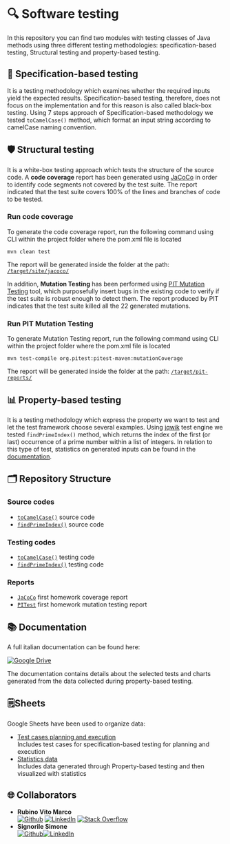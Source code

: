 # 🔍 Software testing
In this repository you can find two modules with testing classes of Java methods using three different testing methodologies: specification-based testing, Structural testing and property-based testing.

## 🔬 Specification-based testing
It is a testing methodology which examines whether the required inputs yield the expected results.
Specification-based testing, therefore, does not focus on the implementation and for this reason is also called black-box testing.
Using 7 steps approach of Specification-based methodology we tested `toCamelCase()` method, which format an input string according to camelCase naming convention.

## 🛡️ Structural testing
It is a white-box testing approach which tests the structure of the source code.
A **code coverage** report has been generated using [JaCoCo](https://www.eclemma.org/jacoco/) in order to identify code segments not covered by the test suite. The report indicated that the test suite covers 100% of the lines and branches of code to be tested.

### Run code coverage
To generate the code coverage report, run the following command using CLI within the project folder where the pom.xml file is located
```
mvn clean test
```
The report will be generated inside the folder at the path: [`/target/site/jacoco/`](target/site/jacoco/)

In addition, **Mutation Testing** has been performed using [PIT Mutation Testing](https://pitest.org/) tool, which purposefully insert bugs in the existing code to verify if the test suite is robust enough to detect them. The report produced by PIT indicates that the test suite killed all the 22 generated mutations.

### Run PIT Mutation Testing
To generate Mutation Testing report, run the following command using CLI within the project folder where the pom.xml file is located
```
mvn test-compile org.pitest:pitest-maven:mutationCoverage
```
The report will be generated inside the folder at the path: [`/target/pit-reports/`](target/pit-reports/)

## 📊 Property-based testing
It is a testing methodology which express the property we want to test and let the test framework choose several examples.
Using [jqwik](https://jqwik.net/) test engine we tested `findPrimeIndex()` method, which returns the index of the first (or last) occurrence of a prime number within a list of integers.
In relation to this type of test, statistics on generated inputs can be found in the [documentation](https://drive.google.com/file/d/1jiPd1M9VZr7YKUYfh1UiloI-DSH2-JkQ/view?usp=sharing).

## 🗂️ Repository Structure
### Source codes
* [`toCamelCase()`](src/main/java/homework1/CaseUtils.java) source code
* [`findPrimeIndex()`](src/main/java/homework2/PrimeIndex.java) source code
### Testing codes
* [`toCamelCase()`](src/test/java/homework1) testing code
* [`findPrimeIndex()`](src/test/java/homework2/PrimeIndexTest.java) testing code
### Reports
* [`JaCoCo`](target/site/jacoco/homework1/index.html) first homework coverage report
* [`PITest`](target/pit-reports/index.html) first homework mutation testing report

## 📚 Documentation
A full italian documentation can be found here: <br>

[![Google Drive](https://img.shields.io/badge/Google%20Drive-4285F4?style=for-the-badge&logo=googledrive&logoColor=white)](https://drive.google.com/file/d/18fLF54KV-DJmYSXrm7AEL91NvANbEqWO/view?usp=drivesdk) 

The documentation contains details about the selected tests and charts generated from the data collected during property-based testing.

## 🗒️Sheets
Google Sheets have been used to organize data:
* [Test cases planning and execution](https://docs.google.com/spreadsheets/d/1wr2W6ZA9yoIJNIwFlokRFOhL3d5EDhoPpnK5i1n1_rk/edit?usp=drive_link) <br>
Includes test cases for specification-based testing for planning and execution
* [Statistics data](https://docs.google.com/spreadsheets/d/1sUV3b7r_KZMjV7OaEgQO0Q5MveolsZyusIBerdMK5ks/edit?usp=drive_link) <br>
Includes data generated through Property-based testing and then visualized with statistics

## 🌐 Collaborators
* **Rubino Vito Marco** <br>
[![Github](https://img.shields.io/badge/GitHub-100000?logo=github&logoColor=white)](https://github.com/vitomarcorubino) [![LinkedIn](https://img.shields.io/badge/LinkedIn-%230077B5.svg?logo=linkedin&logoColor=white)](https://www.linkedin.com/in/vitomarcorubino/) [![Stack Overflow](https://img.shields.io/badge/-Stackoverflow-FE7A16?logo=stack-overflow&logoColor=white)](https://stackoverflow.com/users/11417498/marco-rubino) <br>
* **Signorile Simone**  <br>
[![Github](https://img.shields.io/badge/GitHub-100000?logo=github&logoColor=white)](https://github.com/simonesignorile)[![LinkedIn](https://img.shields.io/badge/LinkedIn-%230077B5.svg?logo=linkedin&logoColor=white)](https://www.linkedin.com/in/simone-signorile-37a4852ab)
